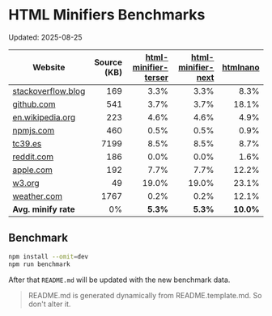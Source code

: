 # HTML Minifiers Benchmarks

Updated: 2025-08-25

[html-minifier-terser]: https://www.npmjs.com/package/html-minifier-terser/v/7.2.0
[html-minifier-next]: https://www.npmjs.com/package/html-minifier-next/v/1.2.1
[htmlnano]: https://www.npmjs.com/package/htmlnano/v/2.1.2

| Website                                                     | Source (KB) | [html-minifier-terser] | [html-minifier-next] | [htmlnano] |
| ----------------------------------------------------------- | ----------: | ---------------------: | -------------------: | ---------: |
| [stackoverflow.blog](https://stackoverflow.blog/)           |         169 |                   3.3% |                 3.3% |       8.3% |
| [github.com](https://github.com/)                           |         541 |                   3.7% |                 3.7% |      18.1% |
| [en.wikipedia.org](https://en.wikipedia.org/wiki/Main_Page) |         223 |                   4.6% |                 4.6% |       4.9% |
| [npmjs.com](https://www.npmjs.com/package/eslint)           |         460 |                   0.5% |                 0.5% |       0.9% |
| [tc39.es](https://tc39.es/ecma262/)                         |        7199 |                   8.5% |                 8.5% |       8.7% |
| [reddit.com](https://reddit.com/)                           |         186 |                   0.0% |                 0.0% |       1.6% |
| [apple.com](https://www.apple.com/)                         |         192 |                   7.7% |                 7.7% |      12.2% |
| [w3.org](https://www.w3.org/)                               |          49 |                  19.0% |                19.0% |      23.1% |
| [weather.com](https://weather.com)                          |        1767 |                   0.2% |                 0.2% |      12.1% |
| **Avg. minify rate**                                        |          0% |               **5.3%** |             **5.3%** |  **10.0%** |

## Benchmark

```bash
npm install --omit=dev
npm run benchmark
```

After that `README.md` will be updated with the new benchmark data.

> README.md is generated dynamically from README.template.md. So don't alter it.
